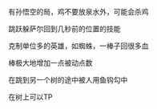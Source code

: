 有孙悟空的局，鸡不要放泉水外，可能会杀鸡

跳跃躲萨尔回到几秒前的位置的技能

克制单位多的英雄，如蜘蛛，一棒子回很多血

棒极大地增加一点被动点数

在跳到另一个树的途中被人用鱼钩勾中

在树上可以TP